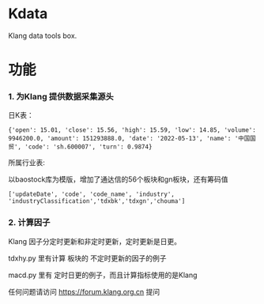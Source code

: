 # Kdata
Klang data tools box.

# 功能
### 1. 为Klang 提供数据采集源头
   日K表：

    {'open': 15.01, 'close': 15.56, 'high': 15.59, 'low': 14.85, 'volume': 9946200.0, 'amount': 151293888.0, 'date': '2022-05-13', 'name': '中国国贸', 'code': 'sh.600007', 'turn': 0.9874} 
   
   所属行业表:

   以baostock库为模版，增加了通达信的56个板块和gn板块，还有筹码值

    ['updateDate', 'code', 'code_name', 'industry', 'industryClassification','tdxbk','tdxgn','chouma']

### 2. 计算因子 
   Klang 因子分定时更新和非定时更新，定时更新是日更。

   tdxhy.py 里有计算 板块的 不定时更新的因子的例子

   macd.py 里有 定时日更的例子，而且计算指标使用的是Klang

任何问题请访问 https://forum.klang.org.cn 提问
